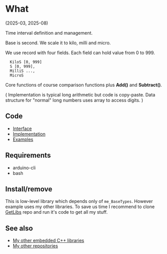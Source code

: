 # What

(2025-03, 2025-08)

Time interval definition and management.

Base is second. We scale it to kilo, milli and micro.

We use record with four fields. Each field can hold value from 0 to 999.

```
  KiloS [0, 999]
  S [0, 999],
  MilliS ...,
  MicroS
```

Core functions of course comparison functions plus **Add()** and **Subtract()**.

(
  Implementation is typical long arithmetic but code is copy-paste.
  Data structure for "normal" long numbers uses array to access digits.
)

## Code

* [Interface][Interface]
* [Implementation][Implementation]
* [Examples][Examples]

## Requirements

  * arduino-cli
  * bash

## Install/remove

This is low-level library which depends only of `me_BaseTypes`.
However example uses my other libraries. To save us time I recommend to
clone [GetLibs][GetLibs] repo and run it's code to get all my stuff.

## See also

* [My other embedded C++ libraries][Embedded]
* [My other repositories][Repos]

[Interface]: src/me_Duration.h
[Implementation]: src/me_Duration.cpp
[Examples]: examples/

[GetLibs]: https://github.com/martin-eden/Embedded-Framework-GetLibs

[Embedded]: https://github.com/martin-eden/Embedded_Crafts/tree/master/Parts
[Repos]: https://github.com/martin-eden/contents
